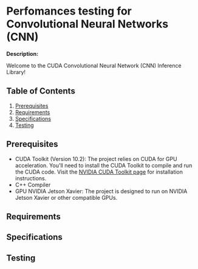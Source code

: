 # Perfomances testing for Convolutional Neural Networks (CNN)

**Description:**

Welcome to the CUDA Convolutional Neural Network (CNN) Inference Library!

## Table of Contents

1. [Prerequisites](#prerequisites)
2. [Requirements](#requirements)
3. [Specifications](#specifications)
4. [Testing](#testing)

## Prerequisites

- CUDA Toolkit (Version 10.2): The project relies on CUDA for GPU acceleration. You'll need to install the CUDA Toolkit to compile and run the CUDA code. Visit the [NVIDIA CUDA Toolkit page](https://developer.nvidia.com/cuda-toolkit) for installation instructions.
- C++ Compiler
- GPU NVIDIA Jetson Xavier: The project is designed to run on NVIDIA Jetson Xavier or other compatible GPUs.

## Requirements

## Specifications

## Testing
